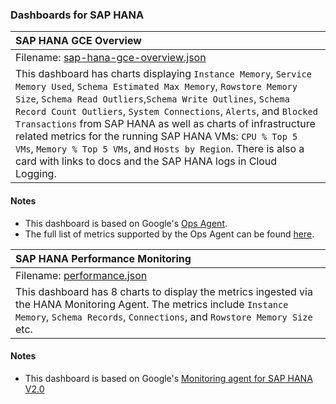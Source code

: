 ### Dashboards for SAP HANA

|SAP HANA GCE Overview|
|:------------------|
|Filename: [sap-hana-gce-overview.json](sap-hana-gce-overview.json)|
|This dashboard has charts displaying `Instance Memory`, `Service Memory Used`, `Schema Estimated Max Memory`, `Rowstore Memory Size`, `Schema Read Outliers`,`Schema Write Outlines`, `Schema Record Count Outliers`, `System Connections`, `Alerts`, and `Blocked Transactions` from SAP HANA as well as charts of infrastructure related metrics for the running SAP HANA VMs: `CPU % Top 5 VMs`, `Memory % Top 5 VMs`, and `Hosts by Region`. There is also a card with links to docs and the SAP HANA logs in Cloud Logging.|

#### Notes
- This dashboard is based on Google's [Ops Agent](https://cloud.google.com/stackdriver/docs/solutions/agents/ops-agent).
- The full list of metrics supported by the Ops Agent can be found [here](https://cloud.google.com/stackdriver/docs/solutions/agents/ops-agent/third-party/sap_hana#monitored-metrics).

|SAP HANA Performance Monitoring|
|:------------------|
|Filename: [performance.json](performance.json)|
|This dashboard has 8 charts to display the metrics ingested via the HANA Monitoring Agent. The metrics include `Instance Memory`, `Schema Records`, `Connections`, and `Rowstore Memory Size` etc.|

#### Notes
- This dashboard is based on Google's [Monitoring agent for SAP HANA V2.0](https://cloud.google.com/solutions/sap/docs/sap-hana-monitoring-agent-planning-guide)
